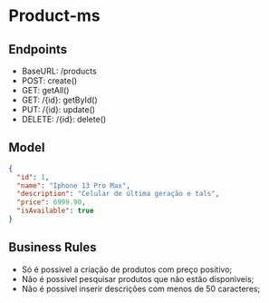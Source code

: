 # Product-ms

## Endpoints
- BaseURL: /products
- POST: create()
- GET: getAll()
- GET: /{id}: getById()
- PUT: /{id}: update()
- DELETE: /{id}: delete()

## Model
```json
{
  "id": 1,
  "name": "Iphone 13 Pro Max",
  "description": "Celular de última geração e tals",
  "price": 6999.90,
  "isAvailable": true
}
```

## Business Rules
- Só é possivel a criação de produtos com preço positivo;
- Não é possivel pesquisar produtos que não estão disponiveis;
- Não é possivel inserir descrições com menos de 50 caracteres;